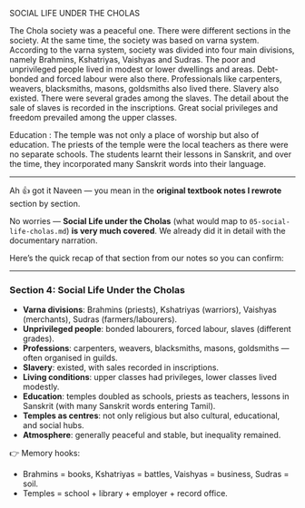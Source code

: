 SOCIAL LIFE UNDER THE CHOLAS

The Chola society was a peaceful one. There were different sections in the society. At the same time, the society was based on varna system. According to the varna system, society was divided into four main divisions, namely Brahmins, Kshatriyas, Vaishyas and Sudras. The poor and unprivileged people lived in modest or lower dwellings and areas. Debt-bonded and forced labour were also there. Professionals like carpenters, weavers, blacksmiths, masons, goldsmiths also lived there. Slavery also existed. There were several grades among the slaves. The detail about the sale of slaves is recorded in the inscriptions. Great social privileges and freedom prevailed among the upper classes.

Education : The temple was not only a place of worship but also of education. The priests of the temple were the local teachers as there were no separate schools. The students learnt their lessons in Sanskrit, and over the time, they incorporated many Sanskrit words into their language.

---

Ah 👍 got it Naveen — you mean in the **original textbook notes I rewrote** section by section.

No worries — **Social Life under the Cholas** (what would map to `05-social-life-cholas.md`) **is very much covered**. We already did it in detail with the documentary narration.

Here’s the quick recap of that section from our notes so you can confirm:

---

### **Section 4: Social Life Under the Cholas**

* **Varna divisions**: Brahmins (priests), Kshatriyas (warriors), Vaishyas (merchants), Sudras (farmers/labourers).
* **Unprivileged people**: bonded labourers, forced labour, slaves (different grades).
* **Professions**: carpenters, weavers, blacksmiths, masons, goldsmiths — often organised in guilds.
* **Slavery**: existed, with sales recorded in inscriptions.
* **Living conditions**: upper classes had privileges, lower classes lived modestly.
* **Education**: temples doubled as schools, priests as teachers, lessons in Sanskrit (with many Sanskrit words entering Tamil).
* **Temples as centres**: not only religious but also cultural, educational, and social hubs.
* **Atmosphere**: generally peaceful and stable, but inequality remained.

👉 Memory hooks:

* Brahmins = books, Kshatriyas = battles, Vaishyas = business, Sudras = soil.
* Temples = school + library + employer + record office.

